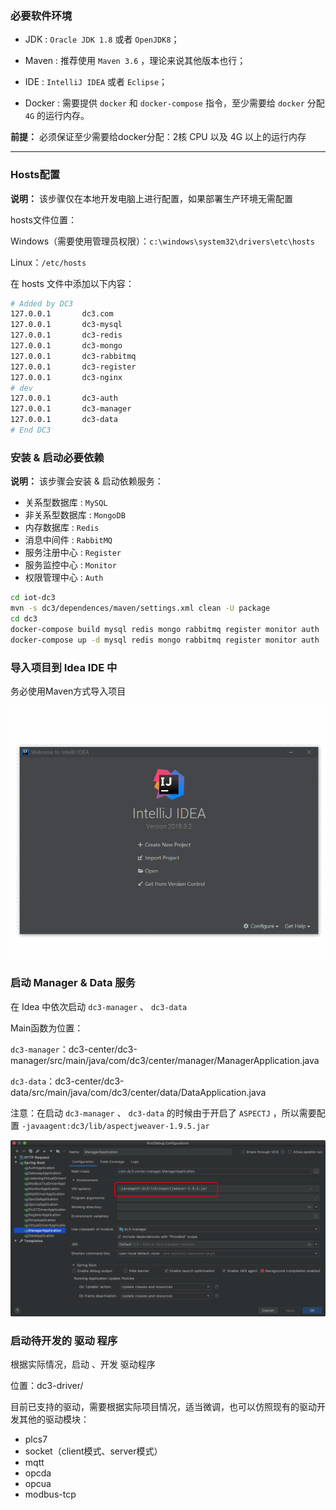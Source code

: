 ### 必要软件环境

* JDK : `Oracle JDK 1.8` 或者 `OpenJDK8`；

* Maven : 推荐使用 `Maven 3.6` ，理论来说其他版本也行；

* IDE : `IntelliJ IDEA` 或者 `Eclipse`；

* Docker : 需要提供 `docker` 和 `docker-compose` 指令，至少需要给 `docker` 分配 `4G` 的运行内存。

**前提：** 必须保证至少需要给docker分配：2核 CPU 以及 4G 以上的运行内存


---


### Hosts配置

**说明：** 该步骤仅在本地开发电脑上进行配置，如果部署生产环境无需配置

hosts文件位置：

Windows（需要使用管理员权限）：`c:\windows\system32\drivers\etc\hosts`

Linux：`/etc/hosts`

在 hosts 文件中添加以下内容：

```bash
# Added by DC3
127.0.0.1       dc3.com
127.0.0.1       dc3-mysql
127.0.0.1       dc3-redis
127.0.0.1       dc3-mongo
127.0.0.1       dc3-rabbitmq
127.0.0.1       dc3-register
127.0.0.1       dc3-nginx
# dev
127.0.0.1       dc3-auth
127.0.0.1       dc3-manager
127.0.0.1       dc3-data
# End DC3
```


### 安装 & 启动必要依赖

 **说明：** 该步骤会安装 & 启动依赖服务：

 - 关系型数据库 : `MySQL`
 - 非关系型数据库 : `MongoDB`
 - 内存数据库 : `Redis`
 - 消息中间件 : `RabbitMQ`
 - 服务注册中心 : `Register`
 - 服务监控中心 : `Monitor`
 - 权限管理中心 : `Auth`


```bash
cd iot-dc3
mvn -s dc3/dependences/maven/settings.xml clean -U package
cd dc3
docker-compose build mysql redis mongo rabbitmq register monitor auth
docker-compose up -d mysql redis mongo rabbitmq register monitor auth
```

### 导入项目到 Idea IDE 中

务必使用Maven方式导入项目

 ![import-dc3](./images/idea/import-dc3.gif)


### 启动 Manager & Data 服务

在 Idea 中依次启动 `dc3-manager` 、 `dc3-data` 

 Main函数为位置：

 `dc3-manager`：dc3-center/dc3-manager/src/main/java/com/dc3/center/manager/ManagerApplication.java

 `dc3-data`：dc3-center/dc3-data/src/main/java/com/dc3/center/data/DataApplication.java

 
 注意：在启动 `dc3-manager` 、 `dc3-data` 的时候由于开启了 `ASPECTJ` ，所以需要配置 `-javaagent:dc3/lib/aspectjweaver-1.9.5.jar`

![](./images/idea/aspectj.png)


### 启动待开发的 驱动 程序

 根据实际情况，启动 、开发 驱动程序

 位置：dc3-driver/

 目前已支持的驱动，需要根据实际项目情况，适当微调，也可以仿照现有的驱动开发其他的驱动模块：

 - plcs7
 - socket（client模式、server模式）
 - mqtt
 - opcda
 - opcua
 - modbus-tcp